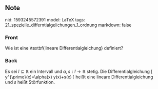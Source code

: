 ## Note
nid: 1593245572391
model: LaTeX
tags: 21_spezielle_differntialgelichungen_1_ordnung
markdown: false

### Front
Wie ist eine \textbf{lineare Differentialgleichung} definiert?

### Back
Es sei $I \subseteq \mathbb{R}$ ein Intervall und $\alpha, s: I \rightarrow \mathbb{R}$ stetig. Die Differentialgleichung
\[
y^{\prime}(x)=\alpha(x) y(x)+s(x)
\]
heißt eine lineare Differentialgleichung und $s$ heißt Störfunktion.
